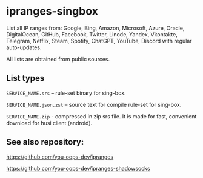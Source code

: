 # ipranges-singbox

List all IP ranges from: Google, Bing, Amazon, Microsoft, Azure, Oracle, DigitalOcean, GitHub, Facebook, Twitter, Linode, Yandex, Vkontakte, Telegram, Netflix, Steam, Spotify, ChatGPT, YouTube, Discord with regular auto-updates.

All lists are obtained from public sources.

## List types

`SERVICE_NAME.srs` – rule-set binary for sing-box.

`SERVICE_NAME.json.zst` – source text for compile rule-set for sing-box.

`SERVICE_NAME.zip` - compressed in zip srs file. It is made for fast, convenient download for husi client (android).

## See also repository:

https://github.com/you-oops-dev/ipranges

https://github.com/you-oops-dev/ipranges-shadowsocks
